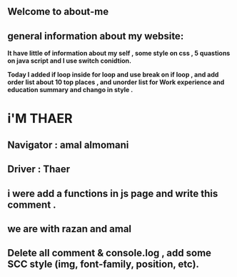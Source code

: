 ## Welcome to about-me

## general information about my website:

**It have little of information about my self , some style on css , 5 quastions on java script and I use switch conidtion.**

**Today I added if loop inside for loop and use break on if loop , and add order list about 10 top places , and unorder list for Work experience and education summary and chango in style .**

# i'M THAER
## Navigator : amal almomani
## Driver : Thaer
## i were add a functions in js page and write this comment .
## 
## we are with razan and amal

## Delete all comment & console.log , add some SCC style (img, font-family, position, etc).